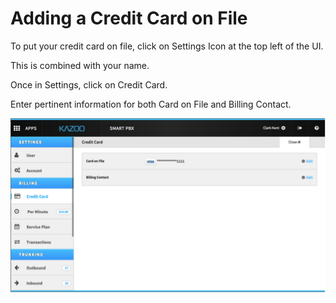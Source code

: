 # Adding a Credit Card on File

To put your credit card on file, click on Settings Icon at the top left of the UI.

This is combined with your name.

Once in Settings, click on Credit Card.

Enter pertinent information for both Card on File and Billing Contact.

![Credit Card](images/credit_card.png "Credit Card")
